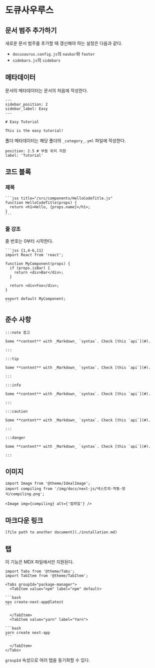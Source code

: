 # 도큐사우루스

## 문서 범주 추가하기

새로운 문서 범주를 추가할 때 갱신해야 하는 설정은 다음과 같다.

- `docusaurus.config.js`의 `navbar`와 `footer`
- `sidebars.js`의 `sidebars`

## 메타데이터

문서의 메타데이터는 문서의 처음에 작성한다.

```
---
sidebar_position: 2
sidebar_label: Easy
---

# Easy Tutorial

This is the easy tutorial!
```

폴더 메타데이터는 해당 폴더의 `_category_.yml` 파일에 작성한다.

```
position: 2.5 # 부동 위치 지원
label: 'Tutorial'
```

## 코드 블록

### 제목

````
```jsx title="/src/components/HelloCodeTitle.js"
function HelloCodeTitle(props) {
  return <h1>Hello, {props.name}</h1>;
}
```
````

### 줄 강조

줄 번호는 0부터 시작한다.

````
```jsx {1,4-6,11}
import React from 'react';

function MyComponent(props) {
  if (props.isBar) {
    return <div>Bar</div>;
  }

  return <div>Foo</div>;
}

export default MyComponent;
```
````

## 준수 사항

```
:::note 참고

Some **content** with _Markdown_ `syntax`. Check [this `api`](#).

:::

:::tip

Some **content** with _Markdown_ `syntax`. Check [this `api`](#).

:::

:::info

Some **content** with _Markdown_ `syntax`. Check [this `api`](#).

:::

:::caution

Some **content** with _Markdown_ `syntax`. Check [this `api`](#).

:::

:::danger

Some **content** with _Markdown_ `syntax`. Check [this `api`](#).

:::
```

## 이미지

```
import Image from '@theme/IdealImage';
import compiling from '/img/docs/next-js/넥스트의-작동-방식/compiling.png';

<Image img={compiling} alt={'컴파일'} />
```

## 마크다운 링크

```
[file path to another document](./installation.md)
```

## 탭

이 기능은 MDX 파일에서만 지원된다.

~~~react
import Tabs from '@theme/Tabs';
import TabItem from '@theme/TabItem';

<Tabs groupId="package-manager">
  <TabItem value="npm" label="npm" default>

```bash
npx create-next-app@latest
```

  </TabItem>
  <TabItem value="yarn" label="Yarn">

```bash
yarn create next-app
```

  </TabItem>
</Tabs>
~~~

`groupId` 속성으로 여러 탭을 동기화할 수 있다.
